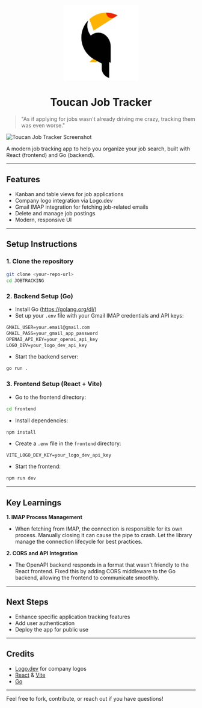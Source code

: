 <p align="center">
  <img src="frontend/public/logos/toucanlogo2.jpg" alt="Toucan Logo" width="200"/>
</p>

<h1 align="center">Toucan Job Tracker</h1>

> "As if applying for jobs wasn't already driving me crazy, tracking them was even worse."

![Toucan Job Tracker Screenshot](./screenshots/dashboard.png)

A modern job tracking app to help you organize your job search, built with React (frontend) and Go (backend).

---

## Features
- Kanban and table views for job applications
- Company logo integration via Logo.dev
- Gmail IMAP integration for fetching job-related emails
- Delete and manage job postings
- Modern, responsive UI

---

## Setup Instructions

### 1. Clone the repository
```bash
git clone <your-repo-url>
cd JOBTRACKING
```

### 2. Backend Setup (Go)
- Install Go (https://golang.org/dl/)
- Set up your `.env` file with your Gmail IMAP credentials and API keys:

```
GMAIL_USER=your.email@gmail.com
GMAIL_PASS=your_gmail_app_password
OPENAI_API_KEY=your_openai_api_key
LOGO_DEV=your_logo_dev_api_key
```

- Start the backend server:
```bash
go run .
```

### 3. Frontend Setup (React + Vite)
- Go to the frontend directory:
```bash
cd frontend
```
- Install dependencies:
```bash
npm install
```
- Create a `.env` file in the `frontend` directory:
```
VITE_LOGO_DEV_KEY=your_logo_dev_api_key
```
- Start the frontend:
```bash
npm run dev
```

---

## Key Learnings

**1. IMAP Process Management**
- When fetching from IMAP, the connection is responsible for its own process. Manually closing it can cause the pipe to crash. Let the library manage the connection lifecycle for best practices.

**2. CORS and API Integration**
- The OpenAPI backend responds in a format that wasn't friendly to the React frontend. Fixed this by adding CORS middleware to the Go backend, allowing the frontend to communicate smoothly.

---

## Next Steps
- Enhance specific application tracking features
- Add user authentication
- Deploy the app for public use

---

## Credits
- [Logo.dev](https://logo.dev) for company logos
- [React](https://react.dev/) & [Vite](https://vitejs.dev/)
- [Go](https://golang.org/)

---

Feel free to fork, contribute, or reach out if you have questions! 
